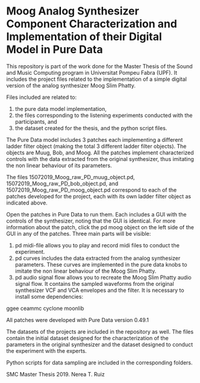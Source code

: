 # Moog Analog Synthesizer Component Characterization and Implementation of their Digital Model in Pure Data

This repository is part of the work done for the Master Thesis of the Sound and Music Computing program in Universitat Pompeu Fabra (UPF). It includes the project files related to the implementation of a simple digital version of the analog synthesizer Moog Slim Phatty. 

Files included are related to: 
1) the pure data model implementation, 
2) the files corresponding to the listening experiments conducted with the participants, and 
3) the dataset created for the thesis, and the python script files.

The Pure Data model includes 3 patches each implementing a different ladder filter object (making the total 3 different ladder filter objects). The objects are Muug, Bob, and Moog. All the patches implement characterized controls with the data extracted from the original synthesizer, thus imitating the non linear behaviour of its parameters. 

The files 15072019_Moog_raw_PD_muug_object.pd, 15072019_Moog_raw_PD_bob_object.pd, and 15072019_Moog_raw_PD_moog_object.pd correspond to each of the patches developed for the project, each with its own ladder filter object as indicated above. 

Open the patches in Pure Data to run them. Each includes a GUI with the controls of the synthesizer, noting that the GUI is identical. For more information about the patch, click the pd moog object on the left side of the GUI in any of the patches. Three main parts will be visible:

1) pd midi-file allows you to play and record midi files to conduct the experiment.
2) pd curves includes the data extracted from the analog synthesizer parameters. These curves are implemented in the pure data knobs to imitate the non linear behaviour of the Moog Slim Phatty.
3) pd audio signal flow allows you to recreate the Moog Slim Phatty audio signal flow. It contains the sampled waveforms from the original synthesizer VCF and VCA envelopes and the filter. It is necessary to install some dependencies: 

  ggee
  ceammc
  cyclone
  moonlib

All patches were developed with Pure Data version 0.49.1

The datasets of the projects are included in the repository as well. The files contain the initial dataset designed for the characterization of the parameters in the original synthesizer and the dataset designed to conduct the experiment with the experts. 

Python scripts for data sampling are included in the corresponding folders. 


SMC Master Thesis 2019. Nerea T. Ruiz
 
